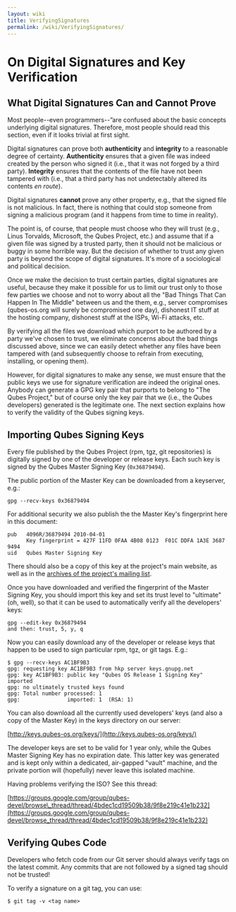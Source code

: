 ```yaml
---
layout: wiki
title: VerifyingSignatures
permalink: /wiki/VerifyingSignatures/
---
```


On Digital Signatures and Key Verification
==========================================

What Digital Signatures Can and Cannot Prove
--------------------------------------------

Most people--even programmers--”are confused about the basic concepts underlying digital signatures. Therefore, most people should read this section, even if it looks trivial at first sight.

Digital signatures can prove both **authenticity** and **integrity** to a reasonable degree of certainty. **Authenticity** ensures that a given file was indeed created by the person who signed it (i.e., that it was not forged by a third party). **Integrity** ensures that the contents of the file have not been tampered with (i.e., that a third party has not undetectably altered its contents *en route*).

Digital signatures **cannot** prove any other property, e.g., that the signed file is not malicious. In fact, there is nothing that could stop someone from signing a malicious program (and it happens from time to time in reality).

The point is, of course, that people must choose who they will trust (e.g., Linus Torvalds, Microsoft, the Qubes Project, etc.) and assume that if a given file was signed by a trusted party, then it should not be malicious or buggy in some horrible way. But the decision of whether to trust any given party is beyond the scope of digital signatures. It's more of a sociological and political decision.

Once we make the decision to trust certain parties, digital signatures are useful, because they make it possible for us to limit our trust only to those few parties we choose and not to worry about all the "Bad Things That Can Happen In The Middle" between us and the them, e.g., server compromises (qubes-os.org will surely be compromised one day), dishonest IT stuff at the hosting company, dishonest stuff at the ISPs, Wi-Fi attacks, etc.

By verifying all the files we download which purport to be authored by a party we've chosen to trust, we eliminate concerns about the bad things discussed above, since we can easily detect whether any files have been tampered with (and subsequently choose to refrain from executing, installing, or opening them).

However, for digital signatures to make any sense, we must ensure that the public keys we use for signature verification are indeed the original ones. Anybody can generate a GPG key pair that purports to belong to "The Qubes Project," but of course only the key pair that we (i.e., the Qubes developers) generated is the legitimate one. The next section explains how to verify the validity of the Qubes signing keys.

Importing Qubes Signing Keys
----------------------------

Every file published by the Qubes Project (rpm, tgz, git repositories) is digitally signed by one of the developer or release keys. Each such key is signed by the Qubes Master Signing Key (`0x36879494`).

The public portion of the Master Key can be downloaded from a keyserver, e.g.:

``` {.wiki}
gpg --recv-keys 0x36879494
```

For additional security we also publish the the Master Key's fingerprint here in this document:

``` {.wiki}
pub   4096R/36879494 2010-04-01
      Key fingerprint = 427F 11FD 0FAA 4B08 0123  F01C DDFA 1A3E 3687 9494
uid   Qubes Master Signing Key
```

There should also be a copy of this key at the project's main website, as well as in the [​archives of the project's mailing list](https://groups.google.com/forum/#!msg/qubes-devel/RqR9WPxICwg/kaQwknZPDHkJ).

Once you have downloaded and verified the fingerprint of the Master Signing Key, you should import this key and set its trust level to "ultimate" (oh, well), so that it can be used to automatically verify all the developers' keys:

``` {.wiki}
gpg --edit-key 0x36879494
and then: trust, 5, y, q
```

Now you can easily download any of the developer or release keys that happen to be used to sign particular rpm, tgz, or git tags. E.g.:

``` {.wiki}
$ gpg --recv-keys AC1BF9B3
gpg: requesting key AC1BF9B3 from hkp server keys.gnupg.net
gpg: key AC1BF9B3: public key "Qubes OS Release 1 Signing Key" imported
gpg: no ultimately trusted keys found
gpg: Total number processed: 1
gpg:               imported: 1  (RSA: 1)
```

You can also download all the currently used developers' keys (and also a copy of the Master Key) in the keys directory on our server:

[​http://keys.qubes-os.org/keys/](http://keys.qubes-os.org/keys/)

The developer keys are set to be valid for 1 year only, while the Qubes Master Signing Key has no expiration date. This latter key was generated and is kept only within a dedicated, air-gapped "vault" machine, and the private portion will (hopefully) never leave this isolated machine.

Having problems verifying the ISO? See this thread:

[​https://groups.google.com/group/qubes-devel/browse\_thread/thread/4bdec1cd19509b38/9f8e219c41e1b232](https://groups.google.com/group/qubes-devel/browse_thread/thread/4bdec1cd19509b38/9f8e219c41e1b232)

Verifying Qubes Code
--------------------

Developers who fetch code from our Git server should always verify tags on the latest commit. Any commits that are not followed by a signed tag should not be trusted!

To verify a signature on a git tag, you can use:

``` {.wiki}
$ git tag -v <tag name>
```

